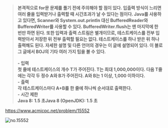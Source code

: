 > **본격적으로 for문 문제를 풀기 전에 주의해야 할 점이 있다. 입출력 방식이 느리면 여러 줄을 입력받거나 출력할 때 시간초과가 날 수 있다는 점이다.
Java를 사용하고 있다면, Scanner와 System.out.println 대신 BufferedReader와 BufferedWriter를 사용할 수 있다. BufferedWriter.flush는 맨 마지막에 한 번만 하면 된다.
또한 입력과 출력 스트림은 별개이므로, 테스트케이스를 전부 입력받아서 저장한 뒤 전부 출력할 필요는 없다. 테스트케이스를 하나 받은 뒤 하나 출력해도 된다.
자세한 설명 및 다른 언어의 경우는 이 글에 설명되어 있다.
이 블로그 글에서 BOJ의 기타 여러 가지 팁을 볼 수 있다.<br><br>- 입력<br>첫 줄에 테스트케이스의 개수 T가 주어진다. T는 최대 1,000,000이다. 다음 T줄에는 각각 두 정수 A와 B가 주어진다. A와 B는 1 이상, 1,000 이하이다.<br>- 출력<br>각 테스트케이스마다 A+B를 한 줄에 하나씩 순서대로 출력한다.<br>- 시간 제한<br>Java 8: 1.5 초Java 8 (OpenJDK): 1.5 초** <br>

https://www.acmicpc.net/problem/15552

![no.15552](https://img1.daumcdn.net/thumb/R1280x0/?scode=mtistory2&fname=https%3A%2F%2Fblog.kakaocdn.net%2Fdn%2F6sCJX%2FbtrzKQB6FEJ%2FoUViBKH53yMmAkYXN2Bds1%2Fimg.png "no.15552")
